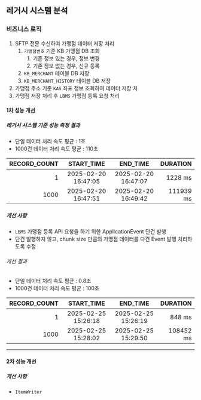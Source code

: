 ## 레거시 시스템 분석

### 비즈니스 로직

1. SFTP 전문 수신하여 가맹점 데이터 저장 처리 
	1. `가맹점번호` 기준 KB 가맹점 DB 조회
		1. 기존 정보 있는 경우, 정보 변경
		2. 기존 정보 없는 경우, 신규 등록
	2. `KB_MERCHANT` 테이블 DB 저장
	3. `KB_MERCHANT_HISTORY` 테이블 DB 저장
2. 가맹점 주소 기준 `KAS` 좌표 정보 조회하여 데이터 저장 처 
3. 가맹점 저장 처리 후 `LBMS` 가맹점 등록 요청 처리

#### 1차 성능 개선
##### 레거시 시스템 기준 성능 측정 결과

- 단일 데이터 처리 속도 평균 : 1초
- 1000건 데이터 처리 속도 평균 : 110초

| RECORD_COUNT |     START_TIME      |      END_TIME       |  DURATION |
| -----------: | :-----------------: | :-----------------: | --------: |
|            1 | 2025-02-20 16:47:05 | 2025-02-20 16:47:07 |   1228 ms |
|         1000 | 2025-02-20 16:47:51 | 2025-02-20 16:49:42 | 111939 ms |
##### 개선 사항

- `LBMS` 가맹점 등록 API 요청을 하기 위한 ApplicationEvent 단건 발행
- 단건 발행하지 않고, chunk size 만큼의 가맹점 데이터를 다건 Event 발행 처리하도록 수정
###### 개선 결과

- 단일 데이터 처리 속도 평균 : 0.8초
- 1000건 데이터 처리 속도 평균 : 100초

| RECORD_COUNT |     START_TIME      |      END_TIME       |  DURATION |
| -----------: | :-----------------: | :-----------------: | --------: |
|            1 | 2025-02-25 15:26:18 | 2025-02-25 15:26:19 |    848 ms |
|         1000 | 2025-02-25 15:28:02 | 2025-02-25 15:29:50 | 108452 ms |

----

#### 2차 성능 개선

##### 개선 사항

- `ItemWriter` 